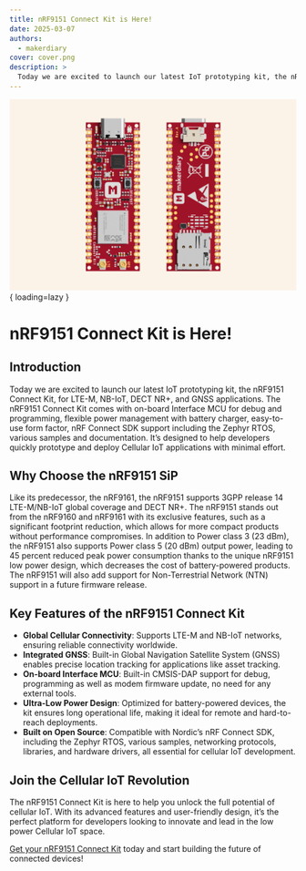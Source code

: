 ```yaml
---
title: nRF9151 Connect Kit is Here!
date: 2025-03-07
authors:
  - makerdiary
cover: cover.png
description: >
  Today we are excited to launch our latest IoT prototyping kit, the nRF9151 Connect Kit, for LTE-M, NB-IoT, DECT NR+, and GNSS applications.
---
```


![](cover.png){ loading=lazy }

# nRF9151 Connect Kit is Here!

## Introduction

Today we are excited to launch our latest IoT prototyping kit, the nRF9151 Connect Kit, for LTE-M, NB-IoT, DECT NR+, and GNSS applications. The nRF9151 Connect Kit comes with on-board Interface MCU for debug and programming, flexible power management with battery charger, easy-to-use form factor, nRF Connect SDK support including the Zephyr RTOS, various samples and documentation. It’s designed to help developers quickly prototype and deploy Cellular IoT applications with minimal effort.

## Why Choose the nRF9151 SiP

Like its predecessor, the nRF9161, the nRF9151 supports 3GPP release 14 LTE-M/NB-IoT global coverage and DECT NR+. The nRF9151 stands out from the nRF9160 and nRF9161 with its exclusive features, such as a significant footprint reduction, which allows for more compact products without performance compromises. In addition to Power class 3 (23 dBm), the nRF9151 also supports Power class 5 (20 dBm) output power, leading to 45 percent reduced peak power consumption thanks to the unique nRF9151 low power design, which decreases the cost of battery-powered products. The nRF9151 will also add support for Non-Terrestrial Network (NTN) support in a future firmware release.  

## Key Features of the nRF9151 Connect Kit

- __Global Cellular Connectivity__: Supports LTE-M and NB-IoT networks, ensuring reliable connectivity worldwide.
- __Integrated GNSS__: Built-in Global Navigation Satellite System (GNSS) enables precise location tracking for applications like asset tracking.
- __On-board Interface MCU__: Built-in CMSIS-DAP support for debug, programming as well as modem firmware update, no need for any external tools.
- __Ultra-Low Power Design__: Optimized for battery-powered devices, the kit ensures long operational life, making it ideal for remote and hard-to-reach deployments.
- __Built on Open Source__: Compatible with Nordic’s nRF Connect SDK, including the Zephyr RTOS, various samples, networking protocols, libraries, and hardware drivers, all essential for cellular IoT development.

## Join the Cellular IoT Revolution

The nRF9151 Connect Kit is here to help you unlock the full potential of cellular IoT. With its advanced features and user-friendly design, it’s the perfect platform for developers looking to innovate and lead in the low power Cellular IoT space.

[Get your nRF9151 Connect Kit](https://makerdiary.com/products/nrf9151-connectkit) today and start building the future of connected devices!
